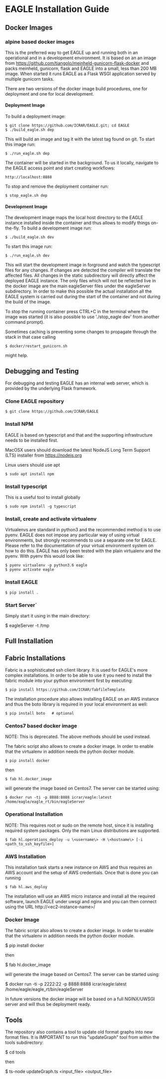# EAGLE Installation Guide

## Docker Images

### alpine based docker images

This is the preferred way to get EAGLE up and running both in an operational and in a development environment. It is based on an an image from https://github.com/tiangolo/meinheld-gunicorn-flask-docker and packs meinheld, gunicorn, flask and EAGLE into a small, less than 200 MB image. When started it runs EAGLE as a Flask WSGI application served by multiple gunicorn tasks.

There are two versions of the docker image build procedures, one for deployment and one for local development.

#### Deployment Image

To build a deployment image:

    $ git clone https://github.com/ICRAR/EAGLE.git; cd EAGLE
    $ ./build_eagle.sh dep

This will build an image and tag it with the latest tag found on git. To start this image run:

    $ ./run_eagle.sh dep

The container will be started in the background. To us it locally, navigate to the EAGLE access point and start creating workflows:

    http://localhost:8888

To stop and remove the deployment container run:

    $ stop_eagle.sh dep

#### Development Image

The development image maps the local host directory to the EAGLE instance installed inside the container and thus allows to modify things on-the-fly. To build a development image run:

    $ ./build_eagle.sh dev

To start this image run:

    $ ./run_eagle.sh dev

This will start the development image in forground and watch the typescript files for any changes. If changes are detected the compiler will translate the affected files. All changes in the static subdirectory will directly affect the deployed EAGLE instance. The only files which will not be reflected live in the docker image are the main eagleServer files under the eagleServer subdirectory. In order to make this possible the actual installation all the EAGLE system is carried out during the start of the container and not during the build of the image.

To stop the running container press CTRL+C in the terminal where the image was started (it is also possible to use './stop_eagle dev' from another command prompt).

Sometimes caching is preventing some changes to propagate through the stack in that case calling

    $ docker/restart_gunicorn.sh

might help.

## Debugging and Testing

For debugging and testing EAGLE has an internal web server, which is provided
by the underlying Flask framework.

### Clone EAGLE repository

    $ git clone https://github.com/ICRAR/EAGLE  

### Install NPM

EAGLE is based on typescript and that and the supporting infrastructure needs to be installed first.

MacOSX users should download the latest NodeJS Long Term Support (LTS) installer from https://nodejs.org

Linux users should use apt

    $ sudo apt install npm

### Install typescript

This is a useful tool to install globally

    $ sudo npm install -g typescript

### Install, create and activate virtualenv

Virtualenvs are standard in python3 and the recommended method
is to use pyenv. EAGLE does not impose any particular way of
using virtual environments, but strongly recommends to use a separate one for EAGLE. Please refer to the documentation of your virtual environment system on how to do this. EAGLE has only been tested with the plain virtualenv and the pyenv. With pyenv this would look like:

    $ pyenv virtualenv -p python3.6 eagle
    $ pyenv activate eagle

### Install EAGLE

    $ pip install .   

### Start Server`

Simply start it using in the main directory:

$ eagleServer -t /tmp

## Full Installation

## Fabric Installations

Fabric is a sophisticated ssh client library. It is used for EAGLE's more complex installations. In order to be able to use it you need to install the fabric module into your python environment first by executing:

    $ pip install https://github.com/ICRAR/fabfileTemplate

The installation procedure also allows installing EAGLE on an AWS instance and thus the boto library is required in your local environment as well:

    $ pip install boto   # optional

### Centos7 based docker image

NOTE: This is deprecated. The above methods should be used instead.

The fabric script also allows to create a docker image. In order to enable that the virtualenv in addition needs the python docker module.

    $ pip install docker

then

    $ fab hl.docker_image

will generate the image based on Centos7. The server can be started using:

    $ docker run -ti -p 8888:8888 icrar/eagle:latest /home/eagle/eagle_rt/bin/eagleServer

### Operational Installation

NOTE: This requires root or sudo on the remote host, since it is installing
required system packages. Only the main Linux distributions are supported.

    $ fab hl.operations_deploy -u \<username\> -H \<hostname\> [-i <path_to_ssh_keyfile>]

### AWS Installation

This installation task starts a new instance on AWS and thus requires an AWS
account and the setup of AWS credentials. Once that is done you can running

    $ fab hl.aws_deploy

The installation will use an AWS micro instance and install all the required software,
launch EAGLE under uwsgi and nginx and you can then connect using the URL http://\<ec2-instance-name\>/

### Docker Image

The fabric script also allows to create a docker image. In order to enable that the virtualenv in addition needs the python docker module.

$ pip install docker

then

$ fab hl.docker_image

will generate the image based on Centos7.
The server can be started using:

$ docker run -ti -p 2222:22 -p 8888:8888 icrar/eagle:latest /home/eagle/eagle_rt/bin/eagleServer

In future versions the docker image will be based on a full NGINX/UWSGI server and will thus be deployment ready.

## Tools
The repository also contains a tool to update old format graphs into new format files. It is IMPORTANT to run this "updateGraph" tool from within the tools subdirectory:

$ cd tools

then

$ ts-node updateGraph.ts <input_file> <output_file>
